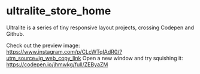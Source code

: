 # ultralite_store_home

Ultralite is a series of tiny responsive layout projects, crossing Codepen and Github. 

Check out the preview image: https://www.instagram.com/p/CLcWTqIAdR0/?utm_source=ig_web_copy_link
Open a new window and try squishing it: https://codepen.io/jhmwkg/full/ZEByaZM
